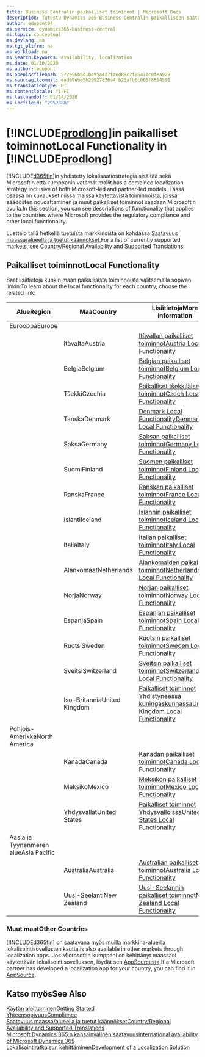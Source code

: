 ```yaml
---
title: Business Centralin paikalliset toiminnot | Microsoft Docs
description: Tutustu Dynamics 365 Business Centralin paikalliseen saatavuuteen ja säädösten noudattamiseen.
author: edupont04
ms.service: dynamics365-business-central
ms.topic: conceptual
ms.devlang: na
ms.tgt_pltfrm: na
ms.workload: na
ms.search.keywords: availability, localization
ms.date: 01/10/2020
ms.author: edupont
ms.openlocfilehash: 572e56b6d1ba95a427faed89c2f86471c0fea929
ms.sourcegitcommit: ead69ebe5b29927876a4fb23afb6c066f8854591
ms.translationtype: HT
ms.contentlocale: fi-FI
ms.lasthandoff: 01/14/2020
ms.locfileid: "2952888"
---
```

# <a name="local-functionality-in-includeprodlongincludesprodlongmd"></a><span data-ttu-id="22249-103">[!INCLUDE[prodlong](includes/prodlong.md)]in paikalliset toiminnot</span><span class="sxs-lookup"><span data-stu-id="22249-103">Local Functionality in [!INCLUDE[prodlong](includes/prodlong.md)]</span></span>

[!INCLUDE[d365fin](includes/d365fin_md.md)]<span data-ttu-id="22249-104">in yhdistetty lokalisaatiostrategia sisältää sekä Microsoftin että kumppanin vetämät mallit.</span><span class="sxs-lookup"><span data-stu-id="22249-104">has a combined localization strategy inclusive of both Microsoft-led and partner-led models.</span></span> <span data-ttu-id="22249-105">Tässä osassa on kuvaukset niissä maissa käytettävistä toiminnoista, joissa säädösten noudattaminen ja muut paikalliset toiminnot saadaan Microsoftin avulla.</span><span class="sxs-lookup"><span data-stu-id="22249-105">In this section, you can see descriptions of functionality that applies to the countries where Microsoft provides the regulatory compliance and other local functionality.</span></span>  

<span data-ttu-id="22249-106">Luettelo tällä hetkellä tuetuista markkinoista on kohdassa [Saatavuus maassa/alueella ja tuetut käännökset.](/dynamics365/business-central/dev-itpro/compliance/apptest-countries-and-translations?toc=/dynamics365/business-central/toc.json)</span><span class="sxs-lookup"><span data-stu-id="22249-106">For a list of currently supported markets, see [Country/Regional Availability and Supported Translations](/dynamics365/business-central/dev-itpro/compliance/apptest-countries-and-translations?toc=/dynamics365/business-central/toc.json).</span></span>  

## <a name="local-functionality"></a><span data-ttu-id="22249-107">Paikalliset toiminnot</span><span class="sxs-lookup"><span data-stu-id="22249-107">Local Functionality</span></span>

<span data-ttu-id="22249-108">Saat lisätietoja kunkin maan paikallisista toiminnoista valitsemalla sopivan linkin:</span><span class="sxs-lookup"><span data-stu-id="22249-108">To learn about the local functionality for each country, choose the related link:</span></span>

| <span data-ttu-id="22249-109">Alue</span><span class="sxs-lookup"><span data-stu-id="22249-109">Region</span></span> | <span data-ttu-id="22249-110">Maa</span><span class="sxs-lookup"><span data-stu-id="22249-110">Country</span></span> | <span data-ttu-id="22249-111">Lisätietoja</span><span class="sxs-lookup"><span data-stu-id="22249-111">More information</span></span> |
| --- | --- |--- |
| <span data-ttu-id="22249-112">Eurooppa</span><span class="sxs-lookup"><span data-stu-id="22249-112">Europe</span></span> |  | |
|        | <span data-ttu-id="22249-113">Itävalta</span><span class="sxs-lookup"><span data-stu-id="22249-113">Austria</span></span> | [<span data-ttu-id="22249-114">Itävallan paikalliset toiminnot</span><span class="sxs-lookup"><span data-stu-id="22249-114">Austria Local Functionality</span></span>](localfunctionality/austria/austria-local-functionality.md) |
|        | <span data-ttu-id="22249-115">Belgia</span><span class="sxs-lookup"><span data-stu-id="22249-115">Belgium</span></span> | [<span data-ttu-id="22249-116">Belgian paikalliset toiminnot</span><span class="sxs-lookup"><span data-stu-id="22249-116">Belgium Local Functionality</span></span>](localfunctionality/belgium/belgium-local-functionality.md) |
|        | <span data-ttu-id="22249-117">Tšekki</span><span class="sxs-lookup"><span data-stu-id="22249-117">Czechia</span></span> | [<span data-ttu-id="22249-118">Paikalliset tšekkiläiset toiminnot</span><span class="sxs-lookup"><span data-stu-id="22249-118">Czech Local Functionality</span></span>](localfunctionality/czech/czech-local-functionality.md) |
|        | <span data-ttu-id="22249-119">Tanska</span><span class="sxs-lookup"><span data-stu-id="22249-119">Denmark</span></span> | [<span data-ttu-id="22249-120">Denmark Local Functionality</span><span class="sxs-lookup"><span data-stu-id="22249-120">Denmark Local Functionality</span></span>](localfunctionality/denmark/denmark-local-functionality.md) |
|        | <span data-ttu-id="22249-121">Saksa</span><span class="sxs-lookup"><span data-stu-id="22249-121">Germany</span></span> | [<span data-ttu-id="22249-122">Saksan paikalliset toiminnot</span><span class="sxs-lookup"><span data-stu-id="22249-122">Germany Local Functionality</span></span>](localfunctionality/germany/germany-local-functionality.md) |
|        | <span data-ttu-id="22249-123">Suomi</span><span class="sxs-lookup"><span data-stu-id="22249-123">Finland</span></span> | [<span data-ttu-id="22249-124">Suomen paikalliset toiminnot</span><span class="sxs-lookup"><span data-stu-id="22249-124">Finland Local Functionality</span></span>](localfunctionality/finland/finland-local-functionality.md) |
|        | <span data-ttu-id="22249-125">Ranska</span><span class="sxs-lookup"><span data-stu-id="22249-125">France</span></span> | [<span data-ttu-id="22249-126">Ranskan paikalliset toiminnot</span><span class="sxs-lookup"><span data-stu-id="22249-126">France Local Functionality</span></span>](localfunctionality/france/france-local-functionality.md) |
|        | <span data-ttu-id="22249-127">Islanti</span><span class="sxs-lookup"><span data-stu-id="22249-127">Iceland</span></span> | [<span data-ttu-id="22249-128">Islannin paikalliset toiminnot</span><span class="sxs-lookup"><span data-stu-id="22249-128">Iceland Local Functionality</span></span>](localfunctionality/iceland/iceland-local-functionality.md) |
|        | <span data-ttu-id="22249-129">Italia</span><span class="sxs-lookup"><span data-stu-id="22249-129">Italy</span></span> | [<span data-ttu-id="22249-130">Italian paikalliset toiminnot</span><span class="sxs-lookup"><span data-stu-id="22249-130">Italy Local Functionality</span></span>](localfunctionality/italy/italy-local-functionality.md) |
|        | <span data-ttu-id="22249-131">Alankomaat</span><span class="sxs-lookup"><span data-stu-id="22249-131">Netherlands</span></span> | [<span data-ttu-id="22249-132">Alankomaiden paikalliset toiminnot</span><span class="sxs-lookup"><span data-stu-id="22249-132">Netherlands Local Functionality</span></span>](localfunctionality/netherlands/netherlands-local-functionality.md) |
|        | <span data-ttu-id="22249-133">Norja</span><span class="sxs-lookup"><span data-stu-id="22249-133">Norway</span></span> | [<span data-ttu-id="22249-134">Norjan paikalliset toiminnot</span><span class="sxs-lookup"><span data-stu-id="22249-134">Norway Local Functionality</span></span>](localfunctionality/norway/norway-local-functionality.md) |
|        | <span data-ttu-id="22249-135">Espanja</span><span class="sxs-lookup"><span data-stu-id="22249-135">Spain</span></span> | [<span data-ttu-id="22249-136">Espanjan paikalliset toiminnot</span><span class="sxs-lookup"><span data-stu-id="22249-136">Spain Local Functionality</span></span>](localfunctionality/spain/spain-local-functionality.md) |
|        | <span data-ttu-id="22249-137">Ruotsi</span><span class="sxs-lookup"><span data-stu-id="22249-137">Sweden</span></span> | [<span data-ttu-id="22249-138">Ruotsin paikalliset toiminnot</span><span class="sxs-lookup"><span data-stu-id="22249-138">Sweden Local Functionality</span></span>](localfunctionality/sweden/sweden-local-functionality.md) |
|        | <span data-ttu-id="22249-139">Sveitsi</span><span class="sxs-lookup"><span data-stu-id="22249-139">Switzerland</span></span> | [<span data-ttu-id="22249-140">Sveitsin paikalliset toiminnot</span><span class="sxs-lookup"><span data-stu-id="22249-140">Switzerland Local Functionality</span></span>](localfunctionality/switzerland/switzerland-local-functionality.md) |
|        | <span data-ttu-id="22249-141">Iso-Britannia</span><span class="sxs-lookup"><span data-stu-id="22249-141">United Kingdom</span></span> | [<span data-ttu-id="22249-142">Paikalliset toiminnot Yhdistyneessä kuningaskunnassa</span><span class="sxs-lookup"><span data-stu-id="22249-142">United Kingdom Local Functionality</span></span>](localfunctionality/unitedkingdom/united-kingdom-local-functionality.md) |
| <span data-ttu-id="22249-143">Pohjois-Amerikka</span><span class="sxs-lookup"><span data-stu-id="22249-143">North America</span></span> |       |  |
|        | <span data-ttu-id="22249-144">Kanada</span><span class="sxs-lookup"><span data-stu-id="22249-144">Canada</span></span>|[<span data-ttu-id="22249-145">Kanadan paikalliset toiminnot</span><span class="sxs-lookup"><span data-stu-id="22249-145">Canada Local Functionality</span></span>](localfunctionality/canada/canada-local-functionality.md) |
|        | <span data-ttu-id="22249-146">Meksiko</span><span class="sxs-lookup"><span data-stu-id="22249-146">Mexico</span></span> | [<span data-ttu-id="22249-147">Meksikon paikalliset toiminnot</span><span class="sxs-lookup"><span data-stu-id="22249-147">Mexico Local Functionality</span></span>](localfunctionality/mexico/mexico-local-functionality.md) |
|        | <span data-ttu-id="22249-148">Yhdysvallat</span><span class="sxs-lookup"><span data-stu-id="22249-148">United States</span></span>|[<span data-ttu-id="22249-149">Paikalliset toiminnot Yhdysvalloissa</span><span class="sxs-lookup"><span data-stu-id="22249-149">United States Local Functionality</span></span>](localfunctionality/unitedstates/united-states-local-functionality.md) |
| <span data-ttu-id="22249-150">Aasia ja Tyynenmeren alue</span><span class="sxs-lookup"><span data-stu-id="22249-150">Asia Pacific</span></span> |       |  |
|        | <span data-ttu-id="22249-151">Australia</span><span class="sxs-lookup"><span data-stu-id="22249-151">Australia</span></span> | [<span data-ttu-id="22249-152">Australian paikalliset toiminnot</span><span class="sxs-lookup"><span data-stu-id="22249-152">Australia Local Functionality</span></span>](localfunctionality/australia/australia-local-functionality.md) |
|        | <span data-ttu-id="22249-153">Uusi-Seelanti</span><span class="sxs-lookup"><span data-stu-id="22249-153">New Zealand</span></span> | [<span data-ttu-id="22249-154">Uusi-Seelannin paikalliset toiminnot</span><span class="sxs-lookup"><span data-stu-id="22249-154">New Zealand Local Functionality</span></span>](localfunctionality/newzealand/new-zealand-local-functionality.md) |

### <a name="other-countries"></a><span data-ttu-id="22249-155">Muut maat</span><span class="sxs-lookup"><span data-stu-id="22249-155">Other Countries</span></span>
[!INCLUDE[d365fin](includes/d365fin_md.md)] <span data-ttu-id="22249-156">on saatavana myös muilla markkina-alueilla lokalisointisovellusten kautta.</span><span class="sxs-lookup"><span data-stu-id="22249-156">is also available in other markets through localization apps.</span></span> <span data-ttu-id="22249-157">Jos Microsoftin kumppani on kehittänyt maassasi käytettävän lokalisointisovelluksen, löydät sen [AppSourcesta](https://appsource.microsoft.com/product/dynamics-365-business-central/).</span><span class="sxs-lookup"><span data-stu-id="22249-157">If a Microsoft partner has developed a localization app for your country, you can find it in [AppSource](https://appsource.microsoft.com/product/dynamics-365-business-central/).</span></span>

## <a name="see-also"></a><span data-ttu-id="22249-158">Katso myös</span><span class="sxs-lookup"><span data-stu-id="22249-158">See Also</span></span>
[<span data-ttu-id="22249-159">Käytön aloittaminen</span><span class="sxs-lookup"><span data-stu-id="22249-159">Getting Started</span></span>](product-get-started.md)  
[<span data-ttu-id="22249-160">Yhteensopivuus</span><span class="sxs-lookup"><span data-stu-id="22249-160">Compliance</span></span>](compliance/compliance-overview.md)  
[<span data-ttu-id="22249-161">Saatavuus maassa/alueella ja tuetut käännökset</span><span class="sxs-lookup"><span data-stu-id="22249-161">Country/Regional Availability and Supported Translations</span></span>](/dynamics365/business-central/dev-itpro/compliance/apptest-countries-and-translations?toc=/dynamics365/business-central/toc.json)  
[<span data-ttu-id="22249-162">Microsoft Dynamics 365:n kansainvälinen saatavuus</span><span class="sxs-lookup"><span data-stu-id="22249-162">International availability of Microsoft Dynamics 365</span></span>](/dynamics365/get-started/availability)  
[<span data-ttu-id="22249-163">Lokalisointiratkaisun kehittäminen</span><span class="sxs-lookup"><span data-stu-id="22249-163">Development of a Localization Solution</span></span>](/dynamics365/business-central/dev-itpro/developer/readiness/readiness-develop-localization)  
